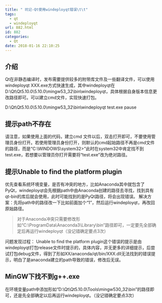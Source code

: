 ```yaml
---
title: " 坑记-Qt使用windeployqt错误\t\t"
tags:
  - qt
  - windeployqt
url: 882.html
id: 882
categories:
  - Qt
date: 2018-01-16 22:10:25
---
```


介绍
--

Qt在非静态编译时，发布需要提供较多的附带库文件及一些翻译文件，可以使用windeployqt XXX.exe方式快速生成，其中windeployqt在D:\\Qt\\Qt5.10.0\\5.10.0\\mingw53_32\\bin\\windeployqt，具体根据自身版本信息更改路径即可。可以建立cmd文件，实现快速打包。

D:\\Qt\\Qt5.10.0\\5.10.0\\mingw53_32\\bin\\windeployqt test.exe
pause

提示path不存在
---------

请注意，如果使用上面的代码，建立cmd 文件以后，双击打开即可，不要使用管理员身份打开。若使用管理员身份打开，则默认的cmd起始路径不再是cmd文件的路径，而是“C:\\WINDOWS\\system32>”此时在system32中肯定找不到test.exe，若想要以管理员你打开需要将“test.exe”改为绝对路径。

提示Unable to find the platform plugin
------------------------------------

优先查看系统环境变量，是否有冲突的地方，比如Anaconda其中就包含了PyQt，windeployqt会先根据path中由Anaconda创建的路径去寻找，找到具有qt-bin的库后就会使用，此时可能找到的是PyQt路径，将会出现错误。 解决方案：先将path中的路径改一下比如前面加个“1”，然后运行windeployqt，再改回原始路径。

> 对于Anaconda冲突只需要修改形如“C:\\ProgramData\\Anaconda3\\Library\\bin”路径即可，一定要先全部确定后再运行windeployqt（没记错确定要点3次）

问题发现过程： Unable to find the platform plugin这个错误的提示是由windeployqt打包release文件时提示的，具体内容，并无更多的详细提示，后尝试打包debug文件，得到了形如XX/anaconda/qt/bin/XXX.dll无法找到的错误提示，明白了是anaconda建立的path导致的错误，修改后无误。

MinGW下找不到g++.exe
----------------

在环境变量path中添加形如“D:\\Qt\\Qt5.10.0\\Tools\\mingw530_32\\bin”的路径即可，还是先全部确定以后再运行windeployqt。（没记错确定要点3次）